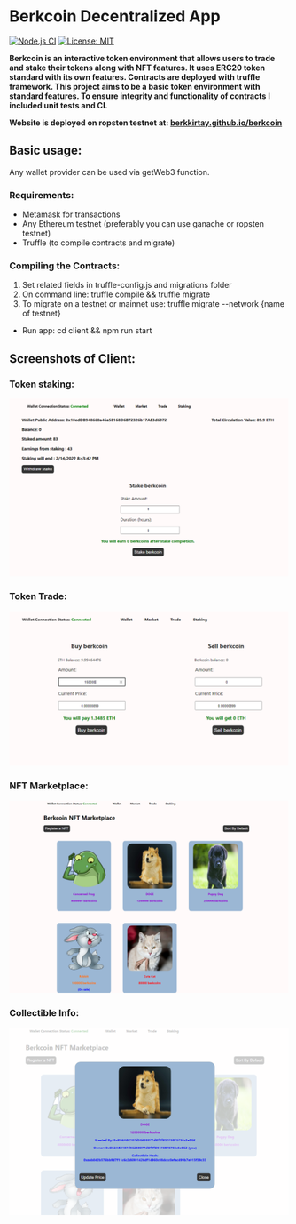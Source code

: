 # Berkcoin Decentralized App 
[![Node.js CI](https://github.com/berkkirtay/berkcoin/actions/workflows/berkcoin_tests.yml/badge.svg)](https://github.com/berkkirtay/berkcoin/actions/workflows/berkcoin_tests.yml)
[![License: MIT](https://img.shields.io/badge/License-MIT-yellow.svg)](https://opensource.org/licenses/MIT)

**Berkcoin is an interactive token environment that allows users to trade and stake their tokens along with NFT features.
It uses ERC20 token standard with its own features. Contracts are deployed with truffle framework.
This project aims to be a basic token environment with standard features. 
To ensure integrity and functionality of contracts I included unit tests and CI.**

**Website is deployed on ropsten testnet at: [berkkirtay.github.io/berkcoin](https://berkkirtay.github.io/berkcoin)**

## Basic usage:
Any wallet provider can be used via getWeb3 function.

### Requirements:
- Metamask for transactions
- Any Ethereum testnet (preferably you can use ganache or ropsten testnet)
- Truffle (to compile contracts and migrate)

### Compiling the Contracts:
1. Set related fields in truffle-config.js and migrations folder
2. On command line: truffle compile && truffle migrate
3. To migrate on a testnet or mainnet use: truffle migrate --network {name of testnet}

- Run app:
cd client && npm run start

## Screenshots of Client:

### Token staking: 

![Enc1](https://raw.githubusercontent.com/berkkirtay/berkcoin/main/examples/Staking.PNG)

### Token Trade: 

![Enc1](https://raw.githubusercontent.com/berkkirtay/berkcoin/main/examples/Trade.PNG)

### NFT Marketplace: 

![Enc1](https://raw.githubusercontent.com/berkkirtay/berkcoin/main/examples/NFTMarketplace.PNG)

### Collectible Info: 

![Enc1](https://raw.githubusercontent.com/berkkirtay/berkcoin/main/examples/CollectibleInfo.PNG)
